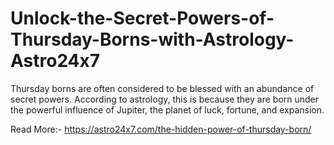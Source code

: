 # Unlock-the-Secret-Powers-of-Thursday-Borns-with-Astrology-Astro24x7
Thursday borns are often considered to be blessed with an abundance of secret powers. According to astrology, this is because they are born under the powerful influence of Jupiter, the planet of luck, fortune, and expansion.

Read More:- https://astro24x7.com/the-hidden-power-of-thursday-born/
